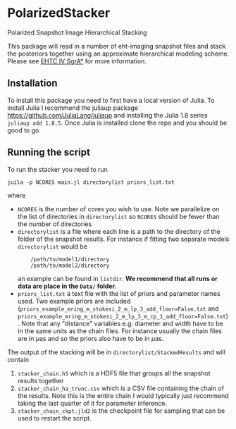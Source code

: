 # PolarizedStacker
Polarized Snapshot Image Hierarchical Stacking

This package will read in a number of eht-imaging snapshot files and stack the posteriors together using an approximate hierarchical modeling scheme. Please see 
[EHTC IV SgrA*](https://iopscience.iop.org/article/10.3847/2041-8213/ac6736) for more information. 

## Installation

To install this package you need to first have a local version of Julia. To install Julia I recommend the juliaup package https://github.com/JuliaLang/juliaup and installing the Julia 1.8 series `juliaup add 1.8.5`. Once Julia is installed clone the repo and you should be good to go.

## Running the script

To run the stacker you need to run
```
juila -p NCORES main.jl directorylist priors_list.txt
```
where 
  
- `NCORES` is the number of cores you wish to use. Note we parallelize on the list of directories in `directorylist` so `NCORES` should be fewer than the number of directories
- `directorylist` is a file where each line is a path to the directory of the folder of the snapshot results. For instance if fitting two separate models `directorylist` would be
    ```
        /path/to/model1/directory
        /path/to/model2/directory
    ```
  an example can be found in `listdir`. **We recommend that all runs or data are place in the `Data/` folder.**
- `priors_list.txt` a text file with the list of priors and parameter names used. Two example priors are included (`priors_example_mring_m_stokesi_2_m_lp_3_add_floor=False.txt` and `priors_example_mring_m_stokesi_2_m_lp_3_m_cp_1_add_floor=False.txt`). Note that any "distance" variables e.g. diameter and width have to be in the same units as the chain files. For instance usually the chain files are in $\mu$as and so the priors also have to be in $\mu$as.

The output of the stacking will be in `directorylist/StackedResults` and will contain

1.  `stacker_chain.h5` which is a HDF5 file that groups all the snapshot results together
2.  `stacker_chain_ha_trunc.csv` which is a CSV file containing the chain of the results. Note this is the entire chain I would typically just recommend taking the last quarter of it for parameter inference.
3.  `stacker_chain_ckpt.jld2` is the checkpoint file for sampling that can be used to restart the script. 
